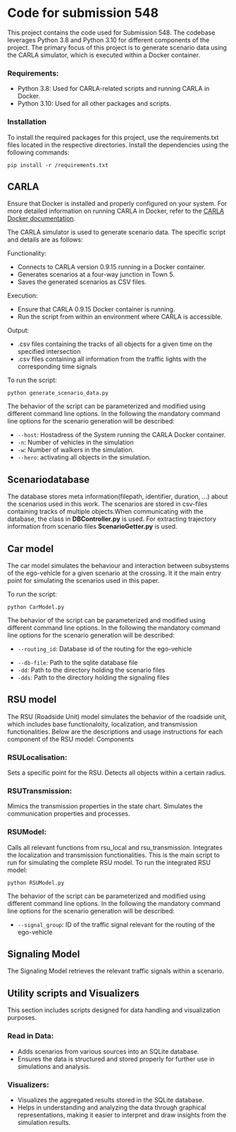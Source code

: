 # Code for submission 548

This project contains the code used for Submission 548. The codebase leverages Python 3.8 and Python 3.10 for different
components of the project. The primary focus of this project is to generate scenario data using the CARLA simulator,
which is executed within a Docker container.

### Requirements:

+ Python 3.8: Used for CARLA-related scripts and running CARLA in Docker.
+ Python 3.10: Used for all other packages and scripts.

### Installation

To install the required packages for this project, use the requirements.txt files located in the respective directories.
Install the dependencies using the following commands:

    pip install -r /requirements.txt

## CARLA

Ensure that Docker is installed and properly configured on your system.
For more detailed information on running CARLA in Docker, refer to
the [CARLA Docker documentation](https://carla.readthedocs.io/en/0.9.15/build_docker/).

The CARLA simulator is used to generate scenario data. The specific script and details are as follows:

Functionality:

+ Connects to CARLA version 0.9.15 running in a Docker container.
+ Generates scenarios at a four-way junction in Town 5.
+ Saves the generated scenarios as CSV files.

Execution:

+ Ensure that CARLA 0.9.15 Docker container is running.
+ Run the script from within an environment where CARLA is accessible.

Output:

+ .csv files containing the tracks of all objects for a given time on the specified intersection
+ .csv files containing all information from the traffic lights with the corresponding time signals

To run the script:

    python generate_scenario_data.py

The behavior of the script can be parameterized and modified using different command line options.
In the following the mandatory command line options for the scenario generation will be described:

* `--host`: Hostadress of the System running the CARLA Docker container.
* `-n`: Number of vehicles in the simulation
* `-w`: Number of walkers in the simulation.
* `--hero`: activating all objects in the simulation.

## Scenariodatabase

The database stores meta information(filepath, identifier, duration, ...)  about the scenarios used in this work.
The scenarios are stored in csv-files containing tracks of multiple objects.When communicating with the database,
the class in **DBController.py** is used. For extracting trajectory information from scenario files
**ScenarioGetter.py** is used.

## Car model

The car model simulates the behaviour and interaction between subsystems of the ego-vehicle for a given scenario at
the crossing. It it the main entry point for simulating the scenarios used in this paper.

To run the script:

    python CarModel.py

The behavior of the script can be parameterized and modified using different command line options.
In the following the mandatory command line options for the scenario generation will be described:

+ `--routing_id`: Database id of the routing for the ego-vehicle
* `--db-file`: Path to the sqlite database file
* `-dd`: Path to the directory holding the scenario files
* `-dds`: Path to the directory holding the signaling files

## RSU model

The RSU (Roadside Unit) model simulates the behavior of the roadside unit, which includes base functionaloity, localization, and
transmission functionalities. Below are the descriptions and usage instructions for each component of the RSU model:
Components

### RSULocalisation:
Sets a specific point for the RSU.
Detects all objects within a certain radius.

### RSUTransmission:
Mimics the transmission properties in the state chart.
Simulates the communication properties and processes.

### RSUModel:

Calls all relevant functions from rsu_local and rsu_transmission.
Integrates the localization and transmission functionalities.
This is the main script to run for simulating the complete RSU model.
To run the integrated RSU model:

    python RSUModel.py

The behavior of the script can be parameterized and modified using different command line options.
In the following the mandatory command line options for the scenario generation will be described:

* `--signal_group`: ID of the traffic signal relevant for the routing of the ego-vehicle


## Signaling Model
The Signaling Model retrieves the relevant traffic signals within a scenario. 

## Utility scripts and Visualizers
This section includes scripts designed for data handling and visualization purposes.

### Read in Data:
+ Adds scenarios from various sources into an SQLite database.
+ Ensures the data is structured and stored properly for further use in simulations and analysis.

### Visualizers:
+ Visualizes the aggregated results stored in the SQLite database.
+ Helps in understanding and analyzing the data through graphical representations, making it easier to interpret and draw insights from the simulation results.